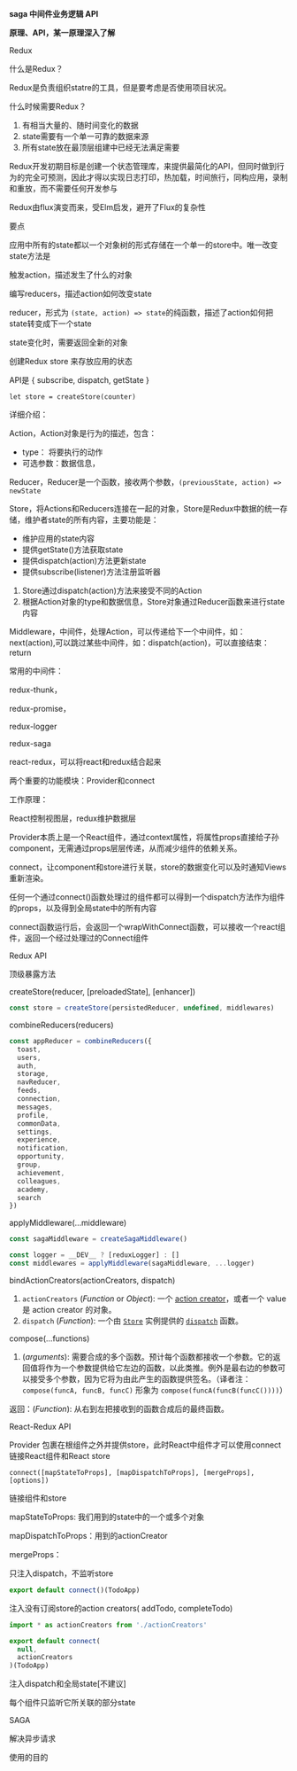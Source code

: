**saga 中间件业务逻辑 API**

**原理、API，某一原理深入了解**



Redux

什么是Redux？

Redux是负责组织statre的工具，但是要考虑是否使用项目状况。

什么时候需要Redux？

1. 有相当大量的、随时间变化的数据
2. state需要有一个单一可靠的数据来源
3. 所有state放在最顶层组建中已经无法满足需要

Redux开发初期目标是创建一个状态管理库，来提供最简化的API，但同时做到行为的完全可预测，因此才得以实现日志打印，热加载，时间旅行，同构应用，录制和重放，而不需要任何开发参与



Redux由flux演变而来，受Elm启发，避开了Flux的复杂性



要点

应用中所有的state都以一个对象树的形式存储在一个单一的store中。唯一改变state方法是

触发action，描述发生了什么的对象

编写reducers，描述action如何改变state



reducer，形式为 `(state, action) => state`的纯函数，描述了action如何把state转变成下一个state



state变化时，需要返回全新的对象



创建Redux store 来存放应用的状态



API是   { subscribe, dispatch, getState }

`let store = createStore(counter)`



详细介绍：

Action，Action对象是行为的描述，包含：

- type： 将要执行的动作
- 可选参数：数据信息，

Reducer，Reducer是一个函数，接收两个参数，`(previousState, action) => newState`

Store，将Actions和Reducers连接在一起的对象，Store是Redux中数据的统一存储，维护者state的所有内容，主要功能是：

- 维护应用的state内容
- 提供getState()方法获取state
- 提供dispatch(action)方法更新state
- 提供subscribe(listener)方法注册监听器

1. Store通过dispatch(action)方法来接受不同的Action
2. 根据Action对象的type和数据信息，Store对象通过Reducer函数来进行state内容

Middleware，中间件，处理Action，可以传递给下一个中间件，如：next(action),可以跳过某些中间件，如：dispatch(action)，可以直接结束：return

常用的中间件：

redux-thunk，

redux-promise，

redux-logger

redux-saga



react-redux，可以将react和redux结合起来

两个重要的功能模块：Provider和connect

工作原理：

React控制视图层，redux维护数据层

Provider本质上是一个React组件，通过context属性，将属性props直接给子孙component，无需通过props层层传递，从而减少组件的依赖关系。

connect，让component和store进行关联，store的数据变化可以及时通知Views重新渲染。

任何一个通过connect()函数处理过的组件都可以得到一个dispatch方法作为组件的props，以及得到全局state中的所有内容

connect函数运行后，会返回一个wrapWithConnect函数，可以接收一个react组件，返回一个经过处理过的Connect组件



Redux API

顶级暴露方法

createStore(reducer, [preloadedState], [enhancer])

```javascript
const store = createStore(persistedReducer, undefined, middlewares)
```

combineReducers(reducers)

```javascript
const appReducer = combineReducers({
  toast,
  users,
  auth,
  storage,
  navReducer,
  feeds,
  connection,
  messages,
  profile,
  commonData,
  settings,
  experience,
  notification,
  opportunity,
  group,
  achievement,
  colleagues,
  academy,
  search
})
```

applyMiddleware(…middleware)

```javascript
const sagaMiddleware = createSagaMiddleware()

const logger = __DEV__ ? [reduxLogger] : []
const middlewares = applyMiddleware(sagaMiddleware, ...logger)
```

bindActionCreators(actionCreators, dispatch)

1. `actionCreators` (*Function* or *Object*): 一个 [action creator](http://cn.redux.js.org/docs/Glossary.html#action-creator)，或者一个 value 是 action creator 的对象。
2. `dispatch` (*Function*): 一个由 [`Store`](http://cn.redux.js.org/docs/api/Store.html) 实例提供的 [`dispatch`](http://cn.redux.js.org/docs/api/Store.html#dispatch) 函数。

compose(…functions)

1. (*arguments*): 需要合成的多个函数。预计每个函数都接收一个参数。它的返回值将作为一个参数提供给它左边的函数，以此类推。例外是最右边的参数可以接受多个参数，因为它将为由此产生的函数提供签名。（译者注：`compose(funcA, funcB, funcC)` 形象为 `compose(funcA(funcB(funcC())))`）

返回：(*Function*): 从右到左把接收到的函数合成后的最终函数。



React-Redux API

Provider 包裹在根组件之外并提供store，此时React中组件才可以使用connect链接React组件和React store

`connect([mapStateToProps], [mapDispatchToProps], [mergeProps], [options])`

链接组件和store

mapStateToProps: 我们用到的state中的一个或多个对象

mapDispatchToProps：用到的actionCreator

mergeProps：



只注入dispatch，不监听store

```js
export default connect()(TodoApp)
```

注入没有订阅store的action creators( addTodo, completeTodo)

```js
import * as actionCreators from './actionCreators'

export default connect(
  null,
  actionCreators
)(TodoApp)
```

注入dispatch和全局state[不建议]

每个组件只监听它所关联的部分state



SAGA

解决异步请求

使用的目的




